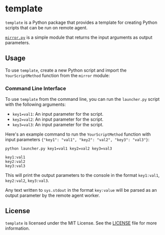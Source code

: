 # template

`template` is a Python package that provides a template for creating Python scripts that can be run on remote agent.

[`mirror.py`](./src/mirror.py) is a simple module that returns the input arguments as output parameters.

## Usage

To use `template`, create a new Python script and import the `YourScriptMethod` function from the `mirror` module:

### Command Line Interface

To use `template` from the command line, you can run the `launcher.py` script with the following arguments:

- `key1=val1`: An input parameter for the script.
- `key2=val2`: An input parameter for the script.
- `key3=val3`: An input parameter for the script.

Here's an example command to run the `YourScriptMethod` function with input parameters `{"key1": "val1", "key2": "val2", "key3": "val3"}`:

```
python launcher.py key1=val1 key2=val2 key3=val3

key1:val1
key2:val2
key3:val3
```

This will print the output parameters to the console in the format `key1:val1`, `key2:val2`, `key3:val3`.

Any text written to `sys.stdout` in the format `key:value` will be parsed as an output parameter by the remote agent worker.

## License

`template` is licensed under the MIT License. See the [LICENSE](../../LICENSE) file for more information.
